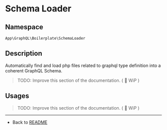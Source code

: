 # Schema Loader

## Namespace

`App\GraphQL\Boilerplate\SchemaLoader`

## Description

Automatically find and load php files related to graphql type definition into a coherent GraphQL Schema.

>TODO: Improve this section of the documentation. ( :construction: WiP )

## Usages

>TODO: Improve this section of the documentation. ( :construction: WiP )

----
* Back to [README](../README.md)
